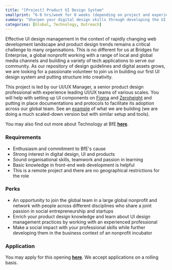 ```yaml
---
title: "[Project] Product UI Design System"
smallprint: "6-8 hrs/week for 8 weeks (depending on project and experience level). Suitable for people with all experience levels in UI and Product Design."
summary: "Sharpen your digital design skills through developing the UI design system for a global nonprofit" # this will be visible on platforms like LinkedIn when sharing
categories: [Global, Technology, Outreach]
---
```


Effective UI design management in the context of rapidly changing web development landscape and product design trends remains a critical challenge to many organisations. This is no different for us at Bridges for Enterprise, a global nonprofit working with a range of local and global media channels and building a variety of tech applications to serve our community. As our repository of design guidelines and digital assets grows, we are looking for a passionate volunteer to join us in building our first UI design system and putting structure into creativity.

This project is led by our UI/UX Manager, a senior product design professional with experience leading UI/UX teams of various scales. You will help with setting up UI components on [Figma](https://www.figma.com/) and [Zeroheight](https://zeroheight.com/) and putting in place documentations and protocols to facilitate its adoption across our global team. See an [example](https://www.decathlon.design/726f8c765/p/54c71f-mobile/b/71de5a) of what we are building (we are doing a much scaled-down version but with similar setup and tools).

You may also find out more about Technology at BfE [**here**](https://tech.bridgesforenterprise.com).

### Requirements
- Enthusiasm and commitment to BfE's cause
- Strong interest in digital design, UI and products
- Sound organisational skills, teamwork and passion in learning
- Basic knowledge in front-end web development is helpful 
- This is a remote project and there are no geographical restrictions for the role

### Perks
- An opportunity to join the global team in a large global nonprofit and network with people across different disciplines who share a joint passion in social entrepreneurship and startups
- Enrich your product design knowledge and learn about UI design management practices by working with an experienced professional
- Make a social impact with your professional skills while further developing them in the business context of an nonprofit incubator

### Application
You may apply for this opening [**here**](https://forms.gle/RpyaEKcxZY14wW6F8). We accept applications on a rolling basis.
